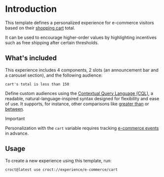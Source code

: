 # Introduction

This template defines a personalized experience for e-commerce visitors based on their [shopping cart](https://docs.croct.com/reference/cql/data-types/shopping) total.

It can be used to encourage higher-order values by highlighting incentives such as free shipping after certain thresholds.

## What's included

This experience includes 4 components, 2 slots (an announcement bar and a carousel section), and the following audience:

```cql
cart's total is less than 150
```

Define custom audiences using the [Contextual Query Language (CQL)](https://docs.croct.com/reference/cql/introduction), a readable, natural-language-inspired syntax designed for flexibility and ease of use. It supports, for instance, other comparisons like [greater than](https://docs.croct.com/reference/cql/expressions/tests/comparison#greater-than) or [between](https://docs.croct.com/reference/cql/expressions/tests/comparison#between).

> [!IMPORTANT]
> Personalization with the `cart` variable requires tracking [e-commerce events](https://docs.croct.com/reference/event/overview#e-commerce-events) in advance.

## Usage

To create a new experience using this template, run:

```js-pm
croct@latest use croct://experience/e-commerce/cart
```
